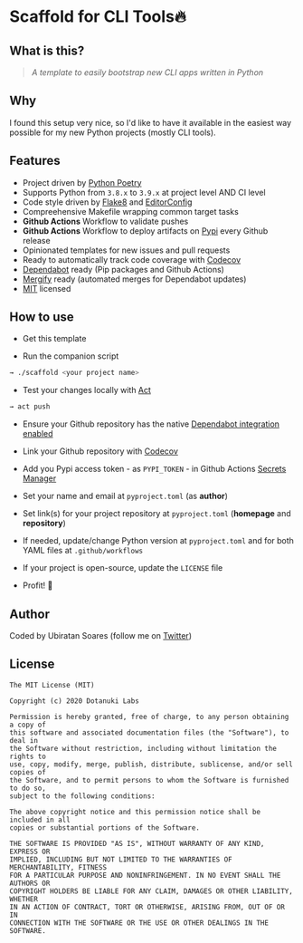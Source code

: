 # Scaffold for CLI Tools🔥

## What is this?

> *A template to easily bootstrap new CLI apps written in Python*

## Why

I found this setup very nice, so I'd like to have it available in the easiest way possible for my new Python projects (mostly CLI tools).

## Features

- Project driven by [Python Poetry](https://python-poetry.org/)
- Supports Python from `3.8.x` to `3.9.x` at project level AND CI level
- Code style driven by [Flake8](https://flake8.pycqa.org/en/latest/) and [EditorConfig](https://editorconfig.org/)
- Compreehensive Makefile wrapping common target tasks
- **Github Actions** Workflow to validate pushes
- **Github Actions** Workflow to deploy artifacts on [Pypi](https://pypi.org/) every Github release
- Opinionated templates for new issues and pull requests
- Ready to automatically track code coverage with [Codecov](https://codecov.io/)
- [Dependabot](https://docs.github.com/en/github/administering-a-repository/keeping-your-dependencies-updated-automatically) ready (Pip packages and Github Actions)
- [Mergify](https://mergify.io/) ready (automated merges for Dependabot updates)
- [MIT](https://choosealicense.com/licenses/mit) licensed

## How to use

- Get this template

- Run the companion script

```bash
→ ./scaffold <your project name>
```

- Test your changes locally with [Act](https://github.com/nektos/act)

```bash
→ act push
```

- Ensure your Github repository has the native [Dependabot integration enabled](https://docs.github.com/en/github/administering-a-repository/enabling-and-disabling-version-updates)

- Link your Github repository with [Codecov](https://codecov.io/)

- Add you Pypi access token - as `PYPI_TOKEN` - in Github Actions [Secrets Manager](https://docs.github.com/en/actions/configuring-and-managing-workflows/creating-and-storing-encrypted-secrets)

- Set your name and email at `pyproject.toml` (as **author**)
- Set link(s) for your project repository at `pyproject.toml` (**homepage** and **repository**)
- If needed, update/change Python version at `pyproject.toml` and for both YAML files at `.github/workflows`
- If your project is open-source, update the `LICENSE` file

- Profit! 💯

## Author

Coded by Ubiratan Soares (follow me on [Twitter](https://twitter.com/ubiratanfsoares))

## License

```
The MIT License (MIT)

Copyright (c) 2020 Dotanuki Labs

Permission is hereby granted, free of charge, to any person obtaining a copy of
this software and associated documentation files (the "Software"), to deal in
the Software without restriction, including without limitation the rights to
use, copy, modify, merge, publish, distribute, sublicense, and/or sell copies of
the Software, and to permit persons to whom the Software is furnished to do so,
subject to the following conditions:

The above copyright notice and this permission notice shall be included in all
copies or substantial portions of the Software.

THE SOFTWARE IS PROVIDED "AS IS", WITHOUT WARRANTY OF ANY KIND, EXPRESS OR
IMPLIED, INCLUDING BUT NOT LIMITED TO THE WARRANTIES OF MERCHANTABILITY, FITNESS
FOR A PARTICULAR PURPOSE AND NONINFRINGEMENT. IN NO EVENT SHALL THE AUTHORS OR
COPYRIGHT HOLDERS BE LIABLE FOR ANY CLAIM, DAMAGES OR OTHER LIABILITY, WHETHER
IN AN ACTION OF CONTRACT, TORT OR OTHERWISE, ARISING FROM, OUT OF OR IN
CONNECTION WITH THE SOFTWARE OR THE USE OR OTHER DEALINGS IN THE SOFTWARE.
```
